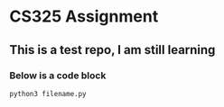 # CS325 Assignment
## This is a test repo, I am still learning
### Below is a code block
```
python3 filename.py
